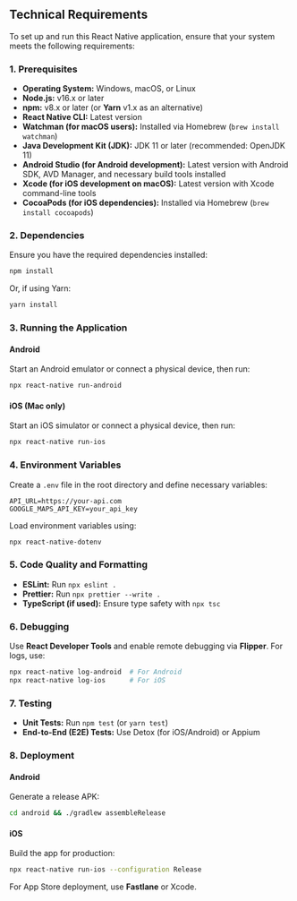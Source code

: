 ## Technical Requirements

To set up and run this React Native application, ensure that your system meets the following requirements:

### 1. Prerequisites
- **Operating System:** Windows, macOS, or Linux
- **Node.js:** v16.x or later
- **npm:** v8.x or later (or **Yarn** v1.x as an alternative)
- **React Native CLI:** Latest version
- **Watchman (for macOS users):** Installed via Homebrew (`brew install watchman`)
- **Java Development Kit (JDK):** JDK 11 or later (recommended: OpenJDK 11)
- **Android Studio (for Android development):** Latest version with Android SDK, AVD Manager, and necessary build tools installed
- **Xcode (for iOS development on macOS):** Latest version with Xcode command-line tools
- **CocoaPods (for iOS dependencies):** Installed via Homebrew (`brew install cocoapods`)

### 2. Dependencies
Ensure you have the required dependencies installed:
```sh
npm install
```
Or, if using Yarn:
```sh
yarn install
```

### 3. Running the Application
#### Android
Start an Android emulator or connect a physical device, then run:
```sh
npx react-native run-android
```

#### iOS (Mac only)
Start an iOS simulator or connect a physical device, then run:
```sh
npx react-native run-ios
```

### 4. Environment Variables
Create a `.env` file in the root directory and define necessary variables:
```
API_URL=https://your-api.com
GOOGLE_MAPS_API_KEY=your_api_key
```
Load environment variables using:
```sh
npx react-native-dotenv
```

### 5. Code Quality and Formatting
- **ESLint:** Run `npx eslint .`
- **Prettier:** Run `npx prettier --write .`
- **TypeScript (if used):** Ensure type safety with `npx tsc`

### 6. Debugging
Use **React Developer Tools** and enable remote debugging via **Flipper**. For logs, use:
```sh
npx react-native log-android  # For Android
npx react-native log-ios      # For iOS
```

### 7. Testing
- **Unit Tests:** Run `npm test` (or `yarn test`)
- **End-to-End (E2E) Tests:** Use Detox (for iOS/Android) or Appium

### 8. Deployment
#### Android
Generate a release APK:
```sh
cd android && ./gradlew assembleRelease
```

#### iOS
Build the app for production:
```sh
npx react-native run-ios --configuration Release
```

For App Store deployment, use **Fastlane** or Xcode.
